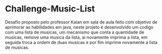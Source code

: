 # Challenge-Music-List

Desafio proposto pelo professor Kaian em sala de aula feito com objetivo de aprimorar as habilidades em java, neste projeto é desenvolvido um codigo com
uma lista de musicas, um mecanismo que conta a quantidade de musicas, remove uma musica da lista, ai novamente imprima a lista, em seguida troca a ordem
de duas musicas e por fim imprime novamente a lista de musicas.
